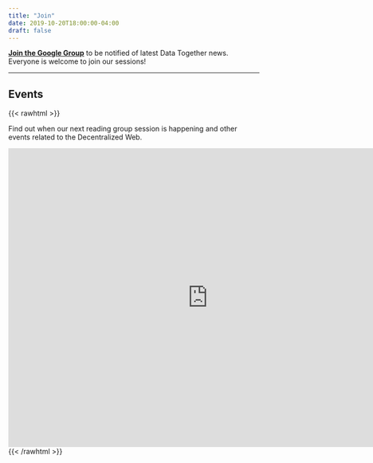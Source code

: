 ```yaml
---
title: "Join"
date: 2019-10-20T18:00:00-04:00
draft: false
---
```


[**Join the Google Group**](https://groups.google.com/forum/embed/?place=forum/datatogether/join) to be notified of latest Data Together news. Everyone is welcome to join our sessions!

---

## Events
{{< rawhtml >}}
  <p>Find out when our next reading group session is happening and other events related to the Decentralized Web.</p>

  <iframe src="https://calendar.google.com/calendar/b/1/embed?height=600&amp;wkst=1&amp;bgcolor=%23ffffff&amp;ctz=America%2FNew_York&amp;src=dTc1bzRmYm52NTkwMDZwZW8wN252Njd2c2dAZ3JvdXAuY2FsZW5kYXIuZ29vZ2xlLmNvbQ&amp;color=%23C0CA33&amp;showTitle=0&amp;showNav=1&amp;showDate=1&amp;showPrint=0&amp;showTabs=1&amp;showCalendars=0" style="border-width:0" width="800" height="600" frameborder="0" scrolling="no"></iframe>
{{< /rawhtml >}}